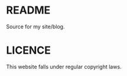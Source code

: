README
======

Source for my site/blog.

LICENCE
=======

This website falls under regular copyright laws.
